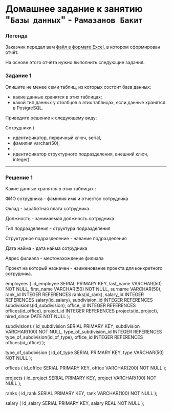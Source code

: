 # Домашнее задание к занятию "`Базы данных`" - `Рамазанов Бакит`


### Легенда

Заказчик передал вам [файл в формате Excel](https://github.com/netology-code/sdb-homeworks/blob/main/resources/hw-12-1.xlsx), в котором сформирован отчёт. 

На основе этого отчёта нужно выполнить следующие задания.

### Задание 1

Опишите не менее семи таблиц, из которых состоит база данных:

- какие данные хранятся в этих таблицах;
- какой тип данных у столбцов в этих таблицах, если данные хранятся в PostgreSQL.

Приведите решение к следующему виду:

Сотрудники (

- идентификатор, первичный ключ, serial,
- фамилия varchar(50),
- ...
- идентификатор структурного подразделения, внешний ключ, integer).

---

### Решение 1
Какие данные хранятся в этих таблицах :

ФИО сотрудника - фамилия имя и отчество сотрудника

Оклад - заработная плата сотрудника

Должность - занимаемая должность сотрудника

Тип подразделения - структура подразделения

Структурное подразделение - навание подразделения

Дата найма - дата найма сотрудника

Адрес филиала - местонахождение филиала

Проект на который назначен - наименование проекта для конкретного сотрудника.

employees (
    id_employee SERIAL PRIMARY KEY,
    last_name VARCHAR(50) NOT NULL,
    first_name VARCHAR(50) NOT NULL,
    surname VARCHAR(50),
    rank_id INTEGER REFERENCES ranks(id_rank),
    salary_id INTEGER REFERENCES salary(id_salary),
    subdivision_id INTEGER REFERENCES subdivisions(id_subdivision),
    office_id INTEGER REFERENCES offices(id_office),
    project_id INTEGER REFERENCES projects(id_project),
    hired_since DATE NOT NULL
);

subdivisions (
    id_subdivision SERIAL PRIMARY KEY,
    subdivision VARCHAR(100) NOT NULL,
    type_of_subdivision_id INTEGER REFERENCES type_of_subdivision(id_of_type),
    office_id INTEGER REFERENCES offices(id_office)
);

type_of_subdivision (
    id_of_type SERIAL PRIMARY KEY,
    type VARCHAR(50) NOT NULL
);

offices (
    id_office SERIAL PRIMARY KEY,
    office VARCHAR(200) NOT NULL
);

projects (
    id_project SERIAL PRIMARY KEY,
    project VARCHAR(100) NOT NULL
);

ranks (
    id_rank SERIAL PRIMARY KEY,
    rank VARCHAR(100) NOT NULL
);

salary (
    id_salary SERIAL PRIMARY KEY,
    salary REAL NOT NULL
);
